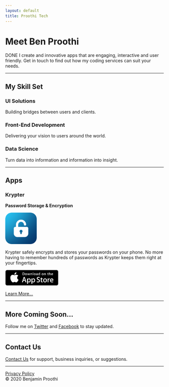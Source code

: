 ```yaml
---
layout: default
title: Proothi Tech
---
```

<head>
  <link rel="icon" type="image/x-icon" href="favicons/favicon:16.png" sizes=16x16>
  <link rel="icon" type="image/x-icon" href="favicons/favicon:32.png" sizes=32x32>
  <link rel="icon" type="image/x-icon" href="favicons/favicon:96.png" sizes=96x96>
</head>

# Meet Ben Proothi
DONE
I create and innovative apps that are engaging, interactive and user friendly. Get in touch to find out how my coding services can suit your needs.

* * *

## My Skill Set
### UI Solutions
Building bridges between users and clients.
### Front-End Development
Delivering your vision to users around the world.
### Data Science
Turn data into information and information into insight.

* * *

## Apps
### Krypter
**Password Storage & Encryption**

<img width="100" alt="Krypter Icon" src="krypter/icon.png">

Krypter safely encrypts and stores your passwords on your phone. No more having to remember hundreds of passwords as Krypter keeps them right at your fingertips.

[<img src="appstore.png" height="50"/>](https://apps.apple.com/us/app/id1523774990)

[Learn More...](krypter/info.html)

* * *

## More Coming Soon...
Follow me on [Twitter](https://www.twitter.com/benproothi) and [Facebook](https://www.facebook.com/ben.proothi) to stay updated.

* * *

## Contact Us
[Contact Us](contact.html) for support, business inquiries, or suggestions.

* * *

[Privacy Policy](privacypolicy.html)  
© 2020 Benjamin Proothi
